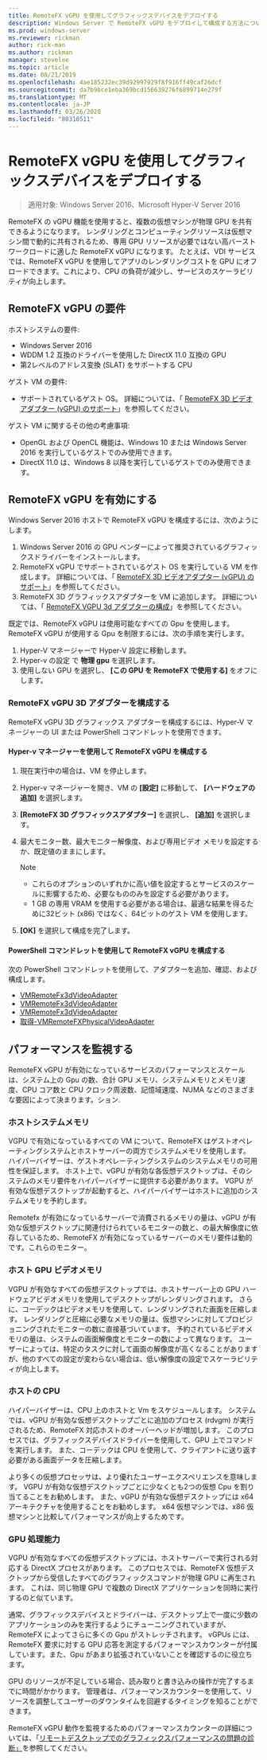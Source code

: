 ```yaml
---
title: RemoteFX vGPU を使用してグラフィックスデバイスをデプロイする
description: Windows Server で RemoteFX vGPU をデプロイして構成する方法について説明します。
ms.prod: windows-server
ms.reviewer: rickman
author: rick-man
ms.author: rickman
manager: stevelee
ms.topic: article
ms.date: 08/21/2019
ms.openlocfilehash: 4ae185232ec39d92997929f8f916ff49caf26dcf
ms.sourcegitcommit: da7b9bce1eba369bcd156639276f6899714e279f
ms.translationtype: MT
ms.contentlocale: ja-JP
ms.lasthandoff: 03/26/2020
ms.locfileid: "80310511"
---
```

# <a name="deploy-graphics-devices-using-remotefx-vgpu"></a>RemoteFX vGPU を使用してグラフィックスデバイスをデプロイする

> 適用対象: Windows Server 2016、Microsoft Hyper-V Server 2016

RemoteFX の vGPU 機能を使用すると、複数の仮想マシンが物理 GPU を共有できるようになります。 レンダリングとコンピューティングリソースは仮想マシン間で動的に共有されるため、専用 GPU リソースが必要ではない高バーストワークロードに適した RemoteFX vGPU になります。 たとえば、VDI サービスでは、RemoteFX vGPU を使用してアプリのレンダリングコストを GPU にオフロードできます。これにより、CPU の負荷が減少し、サービスのスケーラビリティが向上します。

## <a name="remotefx-vgpu-requirements"></a>RemoteFX vGPU の要件

ホストシステムの要件:

- Windows Server 2016
- WDDM 1.2 互換のドライバーを使用した DirectX 11.0 互換の GPU
- 第2レベルのアドレス変換 (SLAT) をサポートする CPU

ゲスト VM の要件:

- サポートされているゲスト OS。 詳細については、「 [RemoteFX 3D ビデオアダプター (vGPU) のサポート](../../../remote/remote-desktop-services/rds-supported-config.md#remotefx-3d-video-adapter-vgpu-support)」を参照してください。

ゲスト VM に関するその他の考慮事項:

- OpenGL および OpenCL 機能は、Windows 10 または Windows Server 2016 を実行しているゲストでのみ使用できます。  
- DirectX 11.0 は、Windows 8 以降を実行しているゲストでのみ使用できます。

## <a name="enable-remotefx-vgpu"></a>RemoteFX vGPU を有効にする

Windows Server 2016 ホストで RemoteFX vGPU を構成するには、次のようにします。

1. Windows Server 2016 の GPU ベンダーによって推奨されているグラフィックスドライバーをインストールします。
2. RemoteFX vGPU でサポートされているゲスト OS を実行している VM を作成します。 詳細については、「 [RemoteFX 3D ビデオアダプター (vGPU) のサポート](../../../remote/remote-desktop-services/rds-supported-config.md#remotefx-3d-video-adapter-vgpu-support)」を参照してください。
3. RemoteFX 3D グラフィックスアダプターを VM に追加します。 詳細については、「 [RemoteFX VGPU 3d アダプターの構成](#configure-the-remotefx-vgpu-3d-adapter)」を参照してください。

既定では、RemoteFX vGPU は使用可能なすべての Gpu を使用します。 RemoteFX vGPU が使用する Gpu を制限するには、次の手順を実行します。

1. Hyper-V マネージャーで Hyper-V 設定に移動します。
2. Hyper-v の設定 で **物理 gpu** を選択します。
3. 使用しない GPU を選択し、 **[この GPU を RemoteFX で使用する]** をオフにします。

### <a name="configure-the-remotefx-vgpu-3d-adapter"></a>RemoteFX vGPU 3D アダプターを構成する

RemoteFX vGPU 3D グラフィックス アダプターを構成するには、Hyper-V マネージャーの UI または PowerShell コマンドレットを使用できます。

#### <a name="configure-remotefx-vgpu-with-hyper-v-manager"></a>Hyper-v マネージャーを使用して RemoteFX vGPU を構成する

1. 現在実行中の場合は、VM を停止します。
2. Hyper-v マネージャーを開き、VM の **[設定]** に移動して、 **[ハードウェアの追加]** を選択します。
3. **[RemoteFX 3D グラフィックスアダプター]** を選択し、 **[追加]** を選択します。
4. 最大モニター数、最大モニター解像度、および専用ビデオ メモリを設定するか、既定値のままにします。

   > [!NOTE]
   > - これらのオプションのいずれかに高い値を設定するとサービスのスケールに影響するため、必要なもののみを設定する必要があります。
   > - 1 GB の専用 VRAM を使用する必要がある場合は、最適な結果を得るために32ビット (x86) ではなく、64ビットのゲスト VM を使用します。

5. **[OK]** を選択して構成を完了します。

#### <a name="configure-remotefx-vgpu-with-powershell-cmdlets"></a>PowerShell コマンドレットを使用して RemoteFX vGPU を構成する

次の PowerShell コマンドレットを使用して、アダプターを追加、確認、および構成します。

- [VMRemoteFx3dVideoAdapter](https://docs.microsoft.com/powershell/module/hyper-v/add-vmremotefx3dvideoadapter?view=win10-ps)
- [VMRemoteFx3dVideoAdapter](https://docs.microsoft.com/powershell/module/hyper-v/get-vmremotefx3dvideoadapter?view=win10-ps)
- [VMRemoteFx3dVideoAdapter](https://docs.microsoft.com/powershell/module/hyper-v/set-vmremotefx3dvideoadapter?view=win10-ps)
- [取得-VMRemoteFXPhysicalVideoAdapter](https://docs.microsoft.com/powershell/module/hyper-v/get-vmremotefxphysicalvideoadapter?view=win10-ps)

## <a name="monitor-performance"></a>パフォーマンスを監視する

RemoteFX vGPU が有効になっているサービスのパフォーマンスとスケールは、システム上の Gpu の数、合計 GPU メモリ、システムメモリとメモリ速度、CPU コア数と CPU クロック周波数、記憶域速度、NUMA などのさまざまな要因によって決まります。ション.

### <a name="host-system-memory"></a>ホストシステムメモリ

VGPU で有効になっているすべての VM について、RemoteFX はゲストオペレーティングシステムとホストサーバーの両方でシステムメモリを使用します。 ハイパーバイザーは、ゲストオペレーティングシステムのシステムメモリの可用性を保証します。 ホスト上で、vGPU が有効な各仮想デスクトップは、そのシステムのメモリ要件をハイパーバイザーに提供する必要があります。 VGPU が有効な仮想デスクトップが起動すると、ハイパーバイザーはホストに追加のシステムメモリを予約します。

Remotefx が有効になっているサーバーで消費されるメモリの量は、vGPU が有効な仮想デスクトップに関連付けられているモニターの数と、の最大解像度に依存しているため、RemoteFX が有効になっているサーバーのメモリ要件は動的です。これらのモニター。

### <a name="host-gpu-video-memory"></a>ホスト GPU ビデオメモリ

VGPU が有効なすべての仮想デスクトップでは、ホストサーバー上の GPU ハードウェアビデオメモリを使用してデスクトップがレンダリングされます。 さらに、コーデックはビデオメモリを使用して、レンダリングされた画面を圧縮します。 レンダリングと圧縮に必要なメモリの量は、仮想マシンに対してプロビジョニングされたモニターの数に直接基づいています。 予約されているビデオメモリの量は、システムの画面解像度とモニターの数によって異なります。 ユーザーによっては、特定のタスクに対して画面の解像度が高くなることがありますが、他のすべての設定が変わらない場合は、低い解像度の設定でスケーラビリティが向上します。

### <a name="host-cpu"></a>ホストの CPU

ハイパーバイザーは、CPU 上のホストと Vm をスケジュールします。 システムでは、vGPU が有効な仮想デスクトップごとに追加のプロセス (rdvgm) が実行されるため、RemoteFX 対応ホストのオーバーヘッドが増加します。 このプロセスでは、グラフィックスデバイスドライバーを使用して、GPU 上でコマンドを実行します。 また、コーデックは CPU を使用して、クライアントに送り返す必要がある画面データを圧縮します。

より多くの仮想プロセッサは、より優れたユーザーエクスペリエンスを意味します。 VGPU が有効な仮想デスクトップごとに少なくとも2つの仮想 Cpu を割り当てることをお勧めします。 また、vGPU が有効な仮想デスクトップには x64 アーキテクチャを使用することをお勧めします。 x64 仮想マシンでは、x86 仮想マシンと比較してパフォーマンスが向上するためです。

### <a name="gpu-processing-power"></a>GPU 処理能力

VGPU が有効なすべての仮想デスクトップには、ホストサーバーで実行される対応する DirectX プロセスがあります。 このプロセスでは、RemoteFX 仮想デスクトップから受信したすべてのグラフィックスコマンドが物理 GPU に再生されます。 これは、同じ物理 GPU で複数の DirectX アプリケーションを同時に実行するのと似ています。

通常、グラフィックスデバイスとドライバーは、デスクトップ上で一度に少数のアプリケーションのみを実行するようにチューニングされていますが、RemoteFX によってさらに多くの Gpu がストレッチされます。 vGPUs には、RemoteFX 要求に対する GPU 応答を測定するパフォーマンスカウンターが付属しています。また、Gpu があまり拡張されていないことを確認するのに役立ちます。

GPU のリソースが不足している場合、読み取りと書き込みの操作が完了するまでに時間がかかります。 管理者は、パフォーマンスカウンターを使用して、リソースを調整してユーザーのダウンタイムを回避するタイミングを知ることができます。

RemoteFX vGPU 動作を監視するためのパフォーマンスカウンターの詳細については、「[リモートデスクトップでのグラフィックスパフォーマンスの問題の診断」](https://docs.microsoft.com/azure/virtual-desktop/remotefx-graphics-performance-counters)を参照してください。
